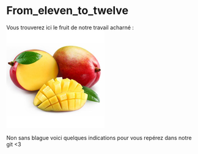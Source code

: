# From_eleven_to_twelve
Vous trouverez ici le fruit de notre travail acharné :    
![alt text](https://github.com/Louisedubois/From_eleven_to_twelve/blob/main/mangue.jpg)

Non sans blague voici quelques indications pour vous repérez dans notre git <3

